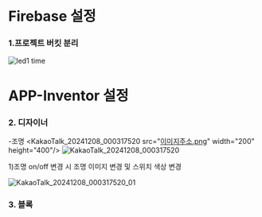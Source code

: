 # Firebase 설정
### 1.프로젝트 버킷 분리

![led1 time](https://github.com/user-attachments/assets/36260c9d-990c-4ea2-9f9c-827add0bdf79)

# APP-Inventor 설정
### 2. 디자이너

-조명
<KakaoTalk_20241208_000317520 src="[이미지주소.png](https://github.com/user-attachments/assets/aa89cc80-50fd-45ed-88b2-ae0a0d896609)" width="200" height="400"/>
![KakaoTalk_20241208_000317520](https://github.com/user-attachments/assets/aa89cc80-50fd-45ed-88b2-ae0a0d896609)

 1)조명 on/off 변경 시 조명 이미지 변경 및 스위치 색상 변경

 ![KakaoTalk_20241208_000317520_01](https://github.com/user-attachments/assets/275e5af9-6d8a-4225-9b60-722463532476)
### 3. 블록
